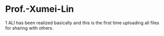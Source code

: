 # Prof.-Xumei-Lin

1 ALl has been realized basically and this is the first time uploading all files for sharing with others.
